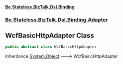 #### [Be.Stateless.BizTalk.Dsl.Binding](README.md 'README')
### [Be.Stateless.BizTalk.Dsl.Binding.Adapter](Be.Stateless.BizTalk.Dsl.Binding.Adapter.md 'Be.Stateless.BizTalk.Dsl.Binding.Adapter')

## WcfBasicHttpAdapter Class

```csharp
public abstract class WcfBasicHttpAdapter
```

Inheritance [System.Object](https://docs.microsoft.com/en-us/dotnet/api/System.Object 'System.Object') &#129106; WcfBasicHttpAdapter